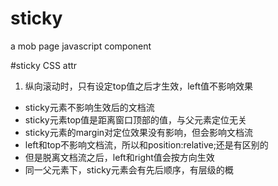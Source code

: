 # sticky
a mob page javascript component

#sticky CSS attr

1.  纵向滚动时，只有设定top值之后才生效，left值不影响效果
*  sticky元素不影响生效后的文档流
* sticky元素top值是距离窗口顶部的值，与父元素定位无关
* sticky元素的margin对定位效果没有影响，但会影响文档流
* left和top不影响文档流，所以和position:relative;还是有区别的
* 但是脱离文档流之后，left和right值会按方向生效
* 同一父元素下，sticky元素会有先后顺序，有层级的概


